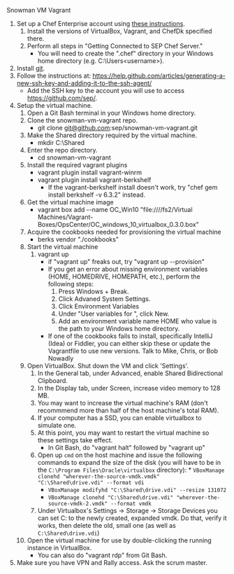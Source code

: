 Snowman VM Vagrant

1. Set up a Chef Enterprise account using [these instructions](https://sepedia.net.sep.com/wiki/Hosted_Chef_Server#Getting_Connected_to_SEP_Chef_Server).
	1. Install the versions of VirtualBox, Vagrant, and ChefDk specified there.
	2. Perform all steps in "Getting Connected to SEP Chef Server."
		* You will need to create the ".chef" directory in your Windows home directory (e.g. C:\Users\<username>).
2. Install [git](https://git-scm.com/).
3. Follow the instructions at: https://help.github.com/articles/generating-a-new-ssh-key-and-adding-it-to-the-ssh-agent/
	* Add the SSH key to the account you will use to access https://github.com/sep/.
4. Setup the virtual machine.
	1. Open a Git Bash terminal in your Windows home directory.
	2. Clone the snowman-vm-vagrant repo.
		* git clone git@github.com:sep/snowman-vm-vagrant.git
	3. Make the Shared directory required by the virtual machine.
		* mkdir C:\\Shared
	4. Enter the repo directory.
		* cd snowman-vm-vagrant
	5. Install the required vagrant plugins
		* vagrant plugin install vagrant-winrm
		* vagrant plugin install vagrant-berkshelf
			* If the vagrant-berkshelf install doesn't work, try "chef gem install berkshelf -v 6.3.2" instead.
	6. Get the virtual machine image
		* vagrant box add --name OC_Win10 "file:////fs2/Virtual Machines/Vagrant-Boxes/OpsCenter/OC_windows_10_virtualbox_0.3.0.box"
	7. Acquire the cookbooks needed for provisioning the virtual machine
		* berks vendor "./cookbooks"
	8. Start the virtual machine
		1. vagrant up
			* if "vagrant up" freaks out, try "vagrant up --provision"
			* If you get an error about missing environment variables (HOME, HOMEDRIVE, HOMEPATH, etc.), perform the following steps:
				1. Press Windows + Break.
				2. Click Advaned System Settings.
				3. Click Environment Variables
				4. Under "User variables for <username>", click New.
				5. Add an environment variable name HOME who value is the path to your Windows home directory.
			* If one of the cookbooks fails to install, specifically IntelliJ (Idea) or Fiddler, you can either skip these or update the Vagrantfile to use new versions. Talk to Mike, Chris, or Bob Nowadly
	9. Open VirtualBox. Shut down the VM and click 'Settings'.
		1. In the General tab, under Advanced, enable Shared Bidirectional Clipboard.
		2. In the Display tab, under Screen, increase video memory to 128 MB.
		3. You may want to increase the virtual machine's RAM (don't recommmend more than half of the host machine's total RAM).
		3. If your computer has a SSD, you can enable virtualbox to simulate one.
		4. At this point, you may want to restart the virtual machine so these settings take effect.
			* In Git Bash, do "vagrant halt" followed by "vagrant up"
		5. Open up `cmd` on the host machine and issue the following commands to expand the size of the disk (you will have to be in the `C:\Program Files\Oracle\virtualbox` directory):
		        * `VBoxManage clonehd "wherever-the-source-vmdk.vmdk" "C:\Shared\drive.vdi" --format vdi`
			* `VBoxManage modifyhd "C:\Shared\drive.vdi" --resize 131072`
			* `VBoxManage clonehd "C:\Shared\drive.vdi" "wherever-the-source-vmdk-2.vmdk" --format vmdk`
		6. Under Virtualbox's Settings -> Storage -> Storage Devices you can set C: to the newly created, expanded vmdk. Do that, verify it works, then delete the old, small one (as well as `C:\Shared\drive.vdi`)
	10. Open the virtual machine for use by double-clicking the running instance in VirtualBox.
		* You can also do "vagrant rdp" from Git Bash.
5. Make sure you have VPN and Rally access. Ask the scrum master.
